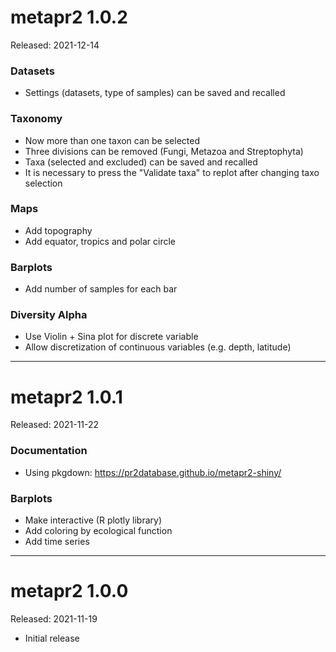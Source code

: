# metapr2 1.0.2

Released: 2021-12-14

### Datasets
* Settings (datasets, type of samples) can be saved and recalled

### Taxonomy
* Now more than one taxon can be selected
* Three divisions can be removed (Fungi, Metazoa and Streptophyta)
* Taxa (selected and excluded) can be saved and recalled
* It is necessary to press the "Validate taxa" to replot after changing taxo selection

### Maps
* Add topography
* Add equator, tropics and polar circle

### Barplots
* Add number of samples for each bar

### Diversity Alpha
* Use Violin + Sina plot for discrete variable
* Allow discretization of continuous variables (e.g. depth, latitude)

---

# metapr2 1.0.1

Released: 2021-11-22

### Documentation 
* Using pkgdown: https://pr2database.github.io/metapr2-shiny/

### Barplots
* Make interactive (R plotly library)
* Add coloring by ecological function
* Add time series

---

# metapr2 1.0.0

Released: 2021-11-19

* Initial release
